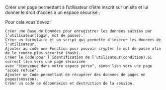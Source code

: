 Créer une page permettant à l’utilisateur d’être inscrit sur un site et lui donner le droit d'accès à un espace sécurisé ;

Pour cela vous devez :

    Créer une Base de Données pour enregistrer les données saisies par  l’utilisateur(login, mot de passe).
    Créer un formulaire et un script qui permette d'insérer les données de l'utilisateur.
    Ajouter au code une Fonction pour pouvoir crypter le mot de passe afin de le rendre plus sécurisé (hash).
    Créer le Code pour l’identification de l’utilisateur(condition).Si correct lien vers une page sécurisée
    avec "bienvenue dans votre espace perso", sinon lien vers une page "accès refusé".
    Ajouter un Code permettant de récupérer des données de pages en pages(session).
    Créer un code de déconnexion et destruction de la session.
